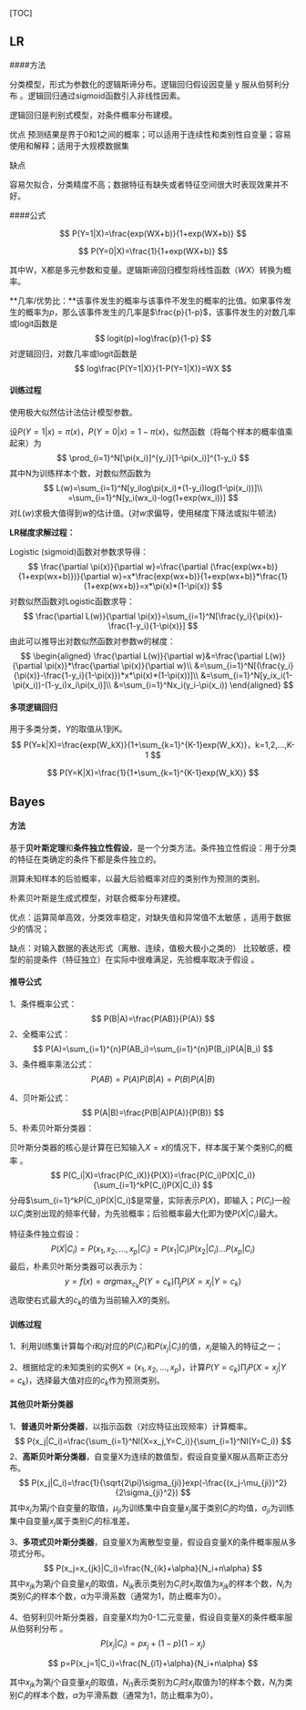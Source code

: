 [TOC]

## LR

####方法

分类模型，形式为参数化的逻辑斯谛分布。逻辑回归假设因变量 y 服从伯努利分布 。逻辑回归通过sigmoid函数引入非线性因素。

逻辑回归是判别式模型，对条件概率分布建模。

优点
预测结果是界于0和1之间的概率；可以适用于连续性和类别性自变量；容易使用和解释；适用于大规模数据集

缺点

容易欠拟合，分类精度不高；数据特征有缺失或者特征空间很大时表现效果并不好。 

####公式

$$
P(Y=1|X)=\frac{exp(WX+b)}{1+exp(WX+b)}
$$

$$
P(Y=0|X)=\frac{1}{1+exp(WX+b)}
$$

其中W，X都是多元参数和变量。逻辑斯谛回归模型将线性函数（$WX$）转换为概率。

**几率/优势比：**该事件发生的概率与该事件不发生的概率的比值。如果事件发生的概率为$p$，那么该事件发生的几率是$\frac{p}{1-p}$，该事件发生的对数几率或logit函数是
$$
logit(p)=log\frac{p}{1-p}
$$
对逻辑回归，对数几率或logit函数是
$$
log\frac{P(Y=1|X)}{1-P(Y=1|X)}=WX
$$

#### 训练过程

使用极大似然估计法估计模型参数。

设$P(Y=1|x)=\pi(x)$，$P(Y=0|x)=1-\pi(x)$，似然函数（将每个样本的概率值乘起来）为
$$
\prod_{i=1}^N[\pi(x_i)]^{y_i}[1-\pi(x_i)]^{1-y_i}
$$
其中N为训练样本个数，对数似然函数为
$$
L(w)=\sum_{i=1}^N[y_ilog\pi(x_i)+(1-y_i)log(1-\pi(x_i))]\\
=\sum_{i=1}^N[y_i(wx_i)-log(1+exp(wx_i))]
$$
对$L(w)$求极大值得到$w$的估计值。(对$w$求偏导，使用梯度下降法或拟牛顿法)

**LR梯度求解过程：**

Logistic (sigmoid)函数对参数求导得：
$$
\frac{\partial \pi(x)}{\partial w}=\frac{\partial (\frac{exp(wx+b)}{1+exp(wx+b)})}{\partial w}=x*\frac{exp(wx+b)}{1+exp(wx+b)}*\frac{1}{1+exp(wx+b)}=x*\pi(x)*(1-\pi(x))
$$
对数似然函数对Logistic函数求导：
$$
\frac{\partial L(w)}{\partial \pi(x)}=\sum_{i=1}^N[\frac{y_i}{\pi(x)}-\frac{1-y_i}{1-\pi(x)}]
$$
由此可以推导出对数似然函数对参数w的梯度：
$$
\begin{aligned}
\frac{\partial L(w)}{\partial w}&=\frac{\partial L(w)}{\partial \pi(x)}*\frac{\partial \pi(x)}{\partial w}\\
&=\sum_{i=1}^N[(\frac{y_i}{\pi(x)}-\frac{1-y_i}{1-\pi(x)})*x*\pi(x)*(1-\pi(x))]\\
&=\sum_{i=1}^N[y_ix_i(1-\pi(x_i))-(1-y_i)x_i\pi(x_i)]\\
&=\sum_{i=1}^Nx_i(y_i-\pi(x_i))
\end{aligned}
$$


#### 多项逻辑回归

用于多类分类，$Y$的取值从1到K。
$$
P(Y=k|X)=\frac{exp(W_kX)}{1+\sum_{k=1}^{K-1}exp(W_kX)}，k=1,2,...,K-1
$$

$$
P(Y=K|X)=\frac{1}{1+\sum_{k=1}^{K-1}exp(W_kX)}
$$



## Bayes

#### 方法

基于**贝叶斯定理**和**条件独立性假设**，是一个分类方法。条件独立性假设：用于分类的特征在类确定的条件下都是条件独立的。

测算未知样本的后验概率，以最大后验概率对应的类别作为预测的类别。

朴素贝叶斯是生成式模型，对联合概率分布建模。

优点：运算简单高效，分类效率稳定，对缺失值和异常值不太敏感 ，适用于数据少的情况；

缺点：对输入数据的表达形式（离散、连续，值极大极小之类的） 比较敏感，模型的前提条件（特征独立）在实际中很难满足，先验概率取决于假设 。

#### 推导公式

1、条件概率公式：
$$
P(B|A)=\frac{P(AB)}{P(A)}
$$
2、全概率公式：
$$
P(A)=\sum_{i=1}^{n}P(AB_i)=\sum_{i=1}^{n}P(B_i)P(A|B_i)
$$
3、条件概率乘法公式：
$$
P(AB)=P(A)P(B|A)=P(B)P(A|B)
$$


4、贝叶斯公式：
$$
P(A|B)=\frac{P(B|A)P(A)}{P(B)}
$$
5、朴素贝叶斯分类器：

贝叶斯分类器的核心是计算在已知输入$X=x$的情况下，样本属于某个类别$C_i$的概率 。
$$
P(C_i|X)=\frac{P(C_iX)}{P(X)}=\frac{P(C_i)P(X|C_i)}{\sum_{i=1}^kP(C_i)P(X|C_i)}
$$
分母$\sum_{i=1}^kP(C_i)P(X|C_i)$是常量，实际表示$P(X)$，即输入；$P(C_i)$一般以$C_i$类别出现的频率代替，为先验概率；后验概率最大化即为使$P(X|C_i)$最大。

特征条件独立假设：
$$
P(X|C_i)=P(x_1,x_2,...,x_p|C_i)=P(x_1|C_i)P(x_2|C_i)...P(x_p|C_i)
$$
最后，朴素贝叶斯分类器可以表示为：
$$
y=f(x)=arg\max_{c_k}P(Y=c_k)\prod_jP(X=x_j|Y=c_k)
$$
选取使右式最大的$c_k$的值为当前输入$X$的类别。

#### 训练过程

1、利用训练集计算每个$i$和$j$对应的$P(C_i)$和$P(x_j|C_i)$的值，$x_j$是输入的特征之一；

2、根据给定的未知类别的实例$X=(x_1,x_2,...,x_p)$，计算$P(Y=c_k)\prod_jP(X=x_j|Y=c_k)$，选择最大值对应的$c_k$作为预测类别。

#### 其他贝叶斯分类器

1、**普通贝叶斯分类器**，以指示函数（对应特征出现频率）计算概率。
$$
P(x_j|C_i)=\frac{\sum_{i=1}^NI(X=x_j,Y=C_i)}{\sum_{i=1}^NI(Y=C_i)}
$$
2、**高斯贝叶斯分类器**，自变量X为连续的数值型，假设自变量X服从高斯正态分布。
$$
P(x_j|C_i)=\frac{1}{\sqrt{2\pi}\sigma_{ji}}exp(-\frac{(x_j-\mu_{ji})^2}{2\sigma_{ji}^2})
$$
其中$x_j$为第$j$个自变量的取值，$\mu_{ji}$为训练集中自变量$x_j$属于类别$C_i$的均值，$\sigma_{ji}$为训练集中自变量$x_j$属于类别$C_i$的标准差。 

3、**多项式贝叶斯分类器**，自变量X为离散型变量，假设自变量X的条件概率服从多项式分布。
$$
P(x_j=x_{jk}|C_i)=\frac{N_{ik}+\alpha}{N_i+n\alpha}
$$
其中$x_{jk}$为第$j$个自变量$x_j$的取值，$N_{ik}$表示类别为$C_i$时$x_j$取值为$x_{jk}$的样本个数，$N_i$为类别$C_i$的样本个数，$\alpha$为平滑系数（通常为1，防止概率为0）。

4、伯努利贝叶斯分类器，自变量X均为0-1二元变量，假设自变量X的条件概率服从伯努利分布 。
$$
P(x_j|C_i)=px_j+(1-p)(1-x_j)
$$

$$
p=P(x_j=1|C_i)=\frac{N_{i1}+\alpha}{N_i+n\alpha}
$$

其中$x_{jk}$为第$j$个自变量$x_j$的取值，$N_{i1}$表示类别为$C_i$时$x_j$取值为1的样本个数，$N_i$为类别$C_i$的样本个数，$\alpha$为平滑系数（通常为1，防止概率为0）。





